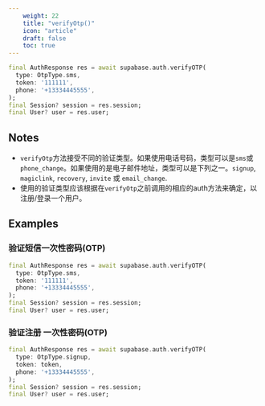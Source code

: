 ```yaml
---
    weight: 22
    title: "verifyOtp()"
    icon: "article"
    draft: false
    toc: true
---
```




```dart
final AuthResponse res = await supabase.auth.verifyOTP(
  type: OtpType.sms,
  token: '111111',
  phone: '+13334445555',
);
final Session? session = res.session;
final User? user = res.user;
```






## Notes

- `verifyOtp`方法接受不同的验证类型。如果使用电话号码，类型可以是`sms`或`phone_change`。如果使用的是电子邮件地址，类型可以是下列之一。`signup`, `magiclink`, `recovery`, `invite` 或 `email_change`.
- 使用的验证类型应该根据在`verifyOtp`之前调用的相应的auth方法来确定，以注册/登录一个用户。










## Examples

### 验证短信一次性密码(OTP)



```dart
final AuthResponse res = await supabase.auth.verifyOTP(
  type: OtpType.sms,
  token: '111111',
  phone: '+13334445555',
);
final Session? session = res.session;
final User? user = res.user;
```

### 验证注册 一次性密码(OTP)



```dart
final AuthResponse res = await supabase.auth.verifyOTP(
  type: OtpType.signup,
  token: token,
  phone: '+13334445555',
);
final Session? session = res.session;
final User? user = res.user;
```